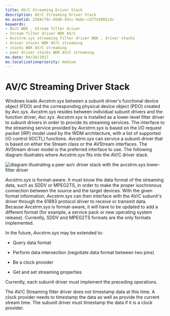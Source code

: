 ```yaml
---
title: AV/C Streaming Driver Stack
description: AV/C Streaming Driver Stack
ms.assetid: 2584c74c-ddd6-43cc-9a8c-cd7f43802c4c
keywords:
- AV/C WDK , Stream filter driver
- Stream filter driver WDK AV/C
- Avcstrm.sys streaming filter driver WDK , driver stacks
- driver stacks WDK AV/C streaming
- stacks WDK AV/C streaming
- peer driver stacks WDK AV/C streaming
ms.date: 04/20/2017
ms.localizationpriority: medium
---
```


# AV/C Streaming Driver Stack





Windows loads *Avcstrm.sys* between a subunit driver's functional device object (FDO) and the corresponding physical device object (PDO) created by *Avc.sys*. *Avcstrm.sys* resides between individual subunit drivers and the function driver, *Avc.sys*. *Avcstrm.sys* is installed as a lower-level filter driver to subunit drivers in order to provide its streaming services. The interface to the streaming service provided by *Avcstrm.sys* is based on the I/O request packet (IRP) model used by the WDM architecture, with a list of supported I/O control (IOCTL) functions. *Avcstrm.sys* can service a subunit driver that is based on either the Stream class or the AVStream interfaces. The AVStream driver model is the preferred interface to use. The following diagram illustrates where *Avcstrm.sys* fits into the AV/C driver stack.

![diagram illustrating a peer av/c driver stack with the avcstrm.sys lower-filter driver](images/avcsdiag.gif)

*Avcstrm.sys* is format-aware. It must know the data format of the streaming data, such as SDDV or MPEG2TS, in order to make the proper isochronous connection between the source and the target devices. With the given format information, *Avcstrm.sys* can then interface with the AV/C subunit's driver through the 61883 protocol driver to receive or transmit data. Because *Avcstrm.sys* is format-aware, it will have to be updated to add a different format (for example, a service pack or new operating system release). Currently, SDDV and MPEG2TS formats are the only formats implemented.

In the future, *Avcstrm.sys* may be extended to:

-   Query data format

-   Perform data intersection (negotiate data format between two pins)

-   Be a clock provider

-   Get and set streaming properties

Currently, each subunit driver must implement the preceding operations.

The AV/C Streaming filter driver does not timestamp data at this time. A clock provider needs to timestamp the data as well as provide the current stream time. The subunit driver must timestamp the data if it is a clock provider.

 

 




